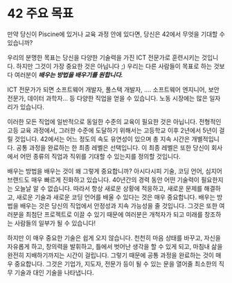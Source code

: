 # 42 주요 목표

만약 당신이 Piscine에 있거나 교육 과정 안에 있다면, 당신은 42에서 무엇을 기대할 수 있습니까?

우리의 분명한 목표는 당신을 다양한 기술력을 가진 ICT 전문가로 훈련시키는 것입니다.
하지만 그것이 가장 중요한 것은 아닙니다 ;)
우리는 다른 사람들이 목표로 하는 것보다 여러분이 ***배우는 방법을 배우기를 원합니다.***

ICT 전문가가 되면 소프트웨어 개발자, 풀스택 개발자, .... 소프트웨어 엔지니어, 보안 전문가, 데이터 과학자... 등 다양한 직업을 얻을 수 있습니다. 노동 시장에는 많은 일자리가 있습니다.

이러한 모든 직업에 일반적으로 동일한 수준의 교육이 필요한 것은 아닙니다. 전형적인 고등 교육 과정에서, 그러한 수준에 도달하기 위해서는 고등학교 이후 2년에서 5년이 걸릴 것입니다.
42에서는 어느 정도의 속도 유연성이 있으며 총 지속 시간은 개별적입니다. 공통 과정을 완료하는 한 최종 레벨은 선택입니다. 이 최종 레벨은 또한 당신이 회사에서 어떤 종류의 직업과 직위를 기대할 수 있는지를 정의할 것입니다.

배우는 방법을 배우는 것이 왜 그렇게 중요합니까?
아시다시피 기술, 코딩 언어, 심지어 브랜드도 매우 빠르게 진화하고 있습니다. 40년간의 경력 동안 어떤 기술력이 필요한지는 오늘날 알 수 없습니다. 따라서 항상 새로운 상황에 적응하고, 새로운 문제를 해결하고, 새로운 기술과 새로운 코딩 언어를 배울 수 있다는 것은 매우 중요합니다.
배우는 방법을 배우는 것은 당신의 직업에서 안정성과 지속 가능성을 줄 것입니다. 그것은 또한 여러분을 최첨단 프로젝트로 이끌 수 있기 때문에 여러분은 개척자가 되고 미래를 창조하는 사람들의 일부가 될 수 있습니다!

하지만 이 매우 중요한 기술은 쉽게 오지 않습니다. 천천히 마음 상태를 바꾸고, 자신을 자유롭게 하고, 창의력을 발휘하고, 틀에서 벗어난 생각을 할 수 있게 되고, 마침내 삶을 완전히 지배하기까지는 시간이 걸립니다.
그렇기 때문에 공통 과정을 완료하는 것이 매우 중요합니다. 그것은 기업가, 지도자, 전문가 등이 될 수 있는 문을 열어줄 최소한의 직무 기술과 대인 기술을 나타냅니다.
